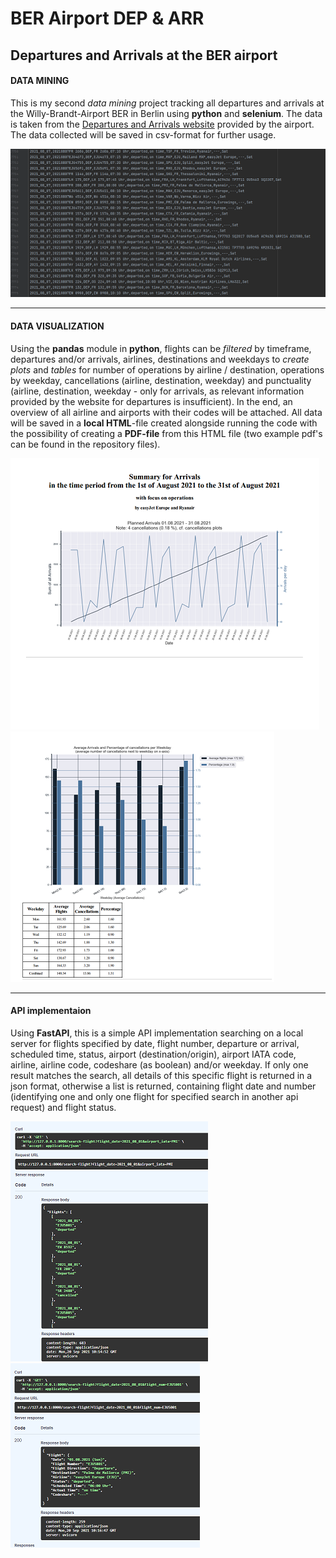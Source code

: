 # BER Airport DEP & ARR
## Departures and Arrivals at the BER airport

#### DATA MINING
This is my second _data mining_ project tracking all departures and arrivals at the Willy-Brandt-Airport BER in Berlin using **python** and **selenium**. 
The data is taken from the [Departures and Arrivals website](https://ber.berlin-airport.de/de/fliegen/abfluege-ankuenfte.html "BER Arrivals and Departures") provided by the airport. The data collected will be saved in csv-format for further usage.

![Demo CSV Data](https://github.com/RoKaruto/BER-airport-DEP-ARR/blob/main/BER%20ARR%20CSV%20Example.png "csv data")

---

#### DATA VISUALIZATION
Using the **pandas** module in **python**, flights can be *filtered* by timeframe, departures and/or arrivals, airlines, destinations and weekdays to *create plots* and *tables* for number of operations by airline / destination, operations by weekday, cancellations (airline, destination, weekday) and punctuality (airline, destination, weekday - only for arrivals, as relevant information provided by the website for departures is insufficient). In the end, an overview of all airline and airports with their codes will be attached. All data will be saved in a **local HTML**-file created alongside running the code with the possibility of creating a **PDF-file** from this HTML file (two example pdf's can be found in the repository files).

![Demo Title Page](https://github.com/RoKaruto/BER-airport-DEP-ARR/blob/main/demo%20title.png "Title Page")
![Demo Weekly Canx Page](https://github.com/RoKaruto/BER-airport-DEP-ARR/blob/main/demo%20canx.png "Cancellations by Weekday")

---

#### API implementaion
Using **FastAPI**, this is a simple API implementation searching on a local server for flights specified by date, flight number, departure or arrival, scheduled time, status, airport (destination/origin), airport IATA code, airline, airline code, codeshare (as boolean) and/or weekday. If only one result matches the search, all details of this specific flight is returned in a json format, otherwise a list is returned, containing flight date and number (identifying one and only one flight for specified search in another api request) and flight status.
                  
![flightsearch_api1](https://github.com/RoKaruto/BER-airport-DEP-ARR/blob/main/flightsearch_api1.png "several flights matching serach criteria")
![flightsearch_api2](https://github.com/RoKaruto/BER-airport-DEP-ARR/blob/main/flightsearch_api2.png "exactly one flight matching serach criteria")

